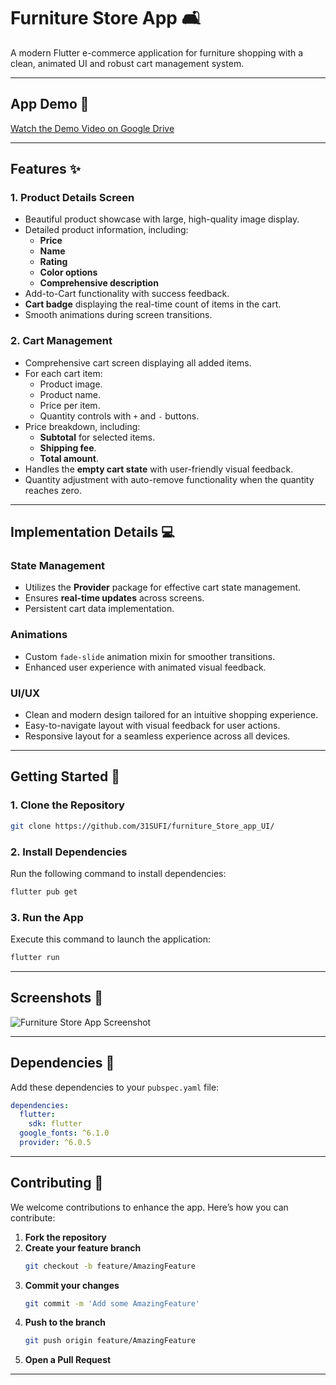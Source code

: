 
# Furniture Store App 🛋️

A modern Flutter e-commerce application for furniture shopping with a clean, animated UI and robust cart management system.

---

## App Demo 🎥

[Watch the Demo Video on Google Drive](https://drive.google.com/file/d/10T6Rk-02wvmAKu86f6_tBFu9Z92gxAvK/view?usp=drivesdk)  


---

## Features ✨

### **1. Product Details Screen**
- Beautiful product showcase with large, high-quality image display.
- Detailed product information, including:
  - **Price**
  - **Name**
  - **Rating**
  - **Color options**
  - **Comprehensive description**
- Add-to-Cart functionality with success feedback.
- **Cart badge** displaying the real-time count of items in the cart.
- Smooth animations during screen transitions.

### **2. Cart Management**
- Comprehensive cart screen displaying all added items.
- For each cart item:
  - Product image.
  - Product name.
  - Price per item.
  - Quantity controls with `+` and `-` buttons.
- Price breakdown, including:
  - **Subtotal** for selected items.
  - **Shipping fee**.
  - **Total amount**.
- Handles the **empty cart state** with user-friendly visual feedback.
- Quantity adjustment with auto-remove functionality when the quantity reaches zero.

---

## Implementation Details 💻

### **State Management**
- Utilizes the **Provider** package for effective cart state management.
- Ensures **real-time updates** across screens.
- Persistent cart data implementation.

### **Animations**
- Custom `fade-slide` animation mixin for smoother transitions.
- Enhanced user experience with animated visual feedback.

### **UI/UX**
- Clean and modern design tailored for an intuitive shopping experience.
- Easy-to-navigate layout with visual feedback for user actions.
- Responsive layout for a seamless experience across all devices.

---

## Getting Started 🚀

### **1. Clone the Repository**
```bash
git clone https://github.com/31SUFI/furniture_Store_app_UI/
```

### **2. Install Dependencies**
Run the following command to install dependencies:
```bash
flutter pub get
```

### **3. Run the App**
Execute this command to launch the application:
```bash
flutter run
```

---

## Screenshots 📸

![Furniture Store App Screenshot](https://github.com/user-attachments/assets/e82c07f6-19e0-4b49-9020-c7903d6a39b8)

---

## Dependencies 🧩
Add these dependencies to your `pubspec.yaml` file:
```yaml
dependencies:
  flutter:
    sdk: flutter
  google_fonts: ^6.1.0
  provider: ^6.0.5
```

---

## Contributing 🤝

We welcome contributions to enhance the app. Here’s how you can contribute:

1. **Fork the repository**
2. **Create your feature branch**
   ```bash
   git checkout -b feature/AmazingFeature
   ```
3. **Commit your changes**
   ```bash
   git commit -m 'Add some AmazingFeature'
   ```
4. **Push to the branch**
   ```bash
   git push origin feature/AmazingFeature
   ```
5. **Open a Pull Request**

---
